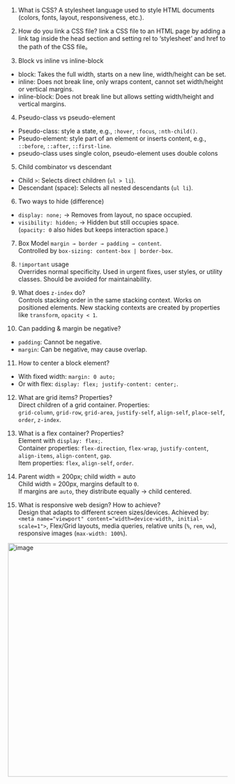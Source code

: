 1. What is CSS?
A stylesheet language used to style HTML documents (colors, fonts, layout, responsiveness, etc.).

2. How do you link a CSS file?
link a CSS file to an HTML page by adding a link tag inside the head section and setting rel to ‘stylesheet’ and href to the path of the CSS file。

3. Block vs inline vs inline-block
- block: Takes the full width, starts on a new line, width/height can be set.  
- inline: Does not break line, only wraps content, cannot set width/height or vertical margins.  
- inline-block: Does not break line but allows setting width/height and vertical margins.

4. Pseudo-class vs pseudo-element  
- Pseudo-class: style a state, e.g., `:hover`, `:focus`, `:nth-child()`.  
- Pseudo-element: style part of an element or inserts content, e.g., `::before`, `::after`, `::first-line`.
- pseudo-class uses single colon, pseudo-element uses double colons

5. Child combinator vs descendant
- Child `>`: Selects direct children (`ul > li`).  
- Descendant (space): Selects all nested descendants (`ul li`).

6. Two ways to hide (difference) 
- `display: none;` → Removes from layout, no space occupied.  
- `visibility: hidden;` → Hidden but still occupies space.  
(`opacity: 0` also hides but keeps interaction space.)

7. Box Model 
`margin → border → padding → content`.  
Controlled by `box-sizing: content-box | border-box`.

8. `!important` usage  
Overrides normal specificity. Used in urgent fixes, user styles, or utility classes. Should be avoided for maintainability.

9. What does `z-index` do?  
Controls stacking order in the same stacking context. Works on positioned elements. New stacking contexts are created by properties like `transform`, `opacity < 1`.

10.  Can padding & margin be negative?  
- `padding`: Cannot be negative.  
- `margin`: Can be negative, may cause overlap.

11.  How to center a block element? 
- With fixed width: `margin: 0 auto;`  
- Or with flex: `display: flex; justify-content: center;`.

12.  What are grid items? Properties?  
Direct children of a grid container. Properties:  
`grid-column`, `grid-row`, `grid-area`, `justify-self`, `align-self`, `place-self`, `order`, `z-index`.

13.  What is a flex container? Properties?  
Element with `display: flex;`.  
Container properties: `flex-direction`, `flex-wrap`, `justify-content`, `align-items`, `align-content`, `gap`.  
Item properties: `flex`, `align-self`, `order`.

14.  Parent width = 200px; child width = auto  
Child width = 200px, margins default to `0`.  
If margins are `auto`, they distribute equally → child centered.

15.  What is responsive web design? How to achieve?  
Design that adapts to different screen sizes/devices. Achieved by:  
`<meta name="viewport" content="width=device-width, initial-scale=1">`, Flex/Grid layouts, media queries, relative units (`%`, `rem`, `vw`), responsive images (`max-width: 100%`).


<img width="863" height="535" alt="image" src="https://github.com/user-attachments/assets/e706cb5d-523e-4560-8a75-5c65497df6b3" />


